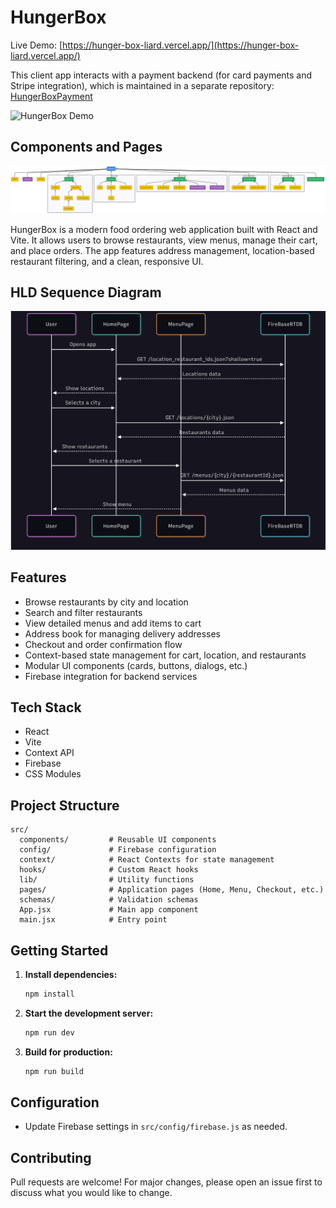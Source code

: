 # HungerBox

Live Demo: [https://hunger-box-liard.vercel.app/](https://hunger-box-liard.vercel.app/)

This client app interacts with a payment backend (for card payments and Stripe integration), which is maintained in a separate repository: [HungerBoxPayment](https://github.com/karunya10/HungerBoxPayment)

![HungerBox Demo](./docs/hungerbox-demo.gif)

## Components and Pages

![HungerBox Screenshot](./docs/HungerBox.png)

HungerBox is a modern food ordering web application built with React and Vite. It allows users to browse restaurants, view menus, manage their cart, and place orders. The app features address management, location-based restaurant filtering, and a clean, responsive UI.

## HLD Sequence Diagram

![HLD Sequence Diagram](./docs/HLD-SequenceDiagram.png)

## Features

- Browse restaurants by city and location
- Search and filter restaurants
- View detailed menus and add items to cart
- Address book for managing delivery addresses
- Checkout and order confirmation flow
- Context-based state management for cart, location, and restaurants
- Modular UI components (cards, buttons, dialogs, etc.)
- Firebase integration for backend services

## Tech Stack

- React
- Vite
- Context API
- Firebase
- CSS Modules

## Project Structure

```
src/
  components/         # Reusable UI components
  config/             # Firebase configuration
  context/            # React Contexts for state management
  hooks/              # Custom React hooks
  lib/                # Utility functions
  pages/              # Application pages (Home, Menu, Checkout, etc.)
  schemas/            # Validation schemas
  App.jsx             # Main app component
  main.jsx            # Entry point
```

## Getting Started

1. **Install dependencies:**

   ```bash
   npm install
   ```

2. **Start the development server:**

   ```bash
   npm run dev
   ```

3. **Build for production:**
   ```bash
   npm run build
   ```

## Configuration

- Update Firebase settings in `src/config/firebase.js` as needed.

## Contributing

Pull requests are welcome! For major changes, please open an issue first to discuss what you would like to change.
